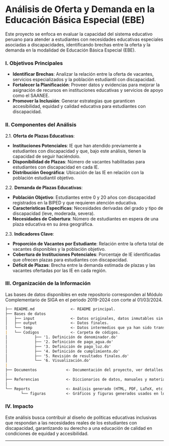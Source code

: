 # **Análisis de Oferta y Demanda en la Educación Básica Especial (EBE)**  

Este proyecto se enfoca en evaluar la capacidad del sistema educativo peruano para atender a estudiantes con necesidades educativas especiales asociadas a discapacidades, identificando brechas entre la oferta y la demanda en la modalidad de Educación Básica Especial (EBE).  

### **I. Objetivos Principales**  
- **Identificar Brechas**: Analizar la relación entre la oferta de vacantes, servicios especializados y la población estudiantil con discapacidad.  
- **Fortalecer la Planificación**: Proveer datos y evidencias para mejorar la asignación de recursos en instituciones educativas y servicios de apoyo como el SAANEE.  
- **Promover la Inclusión**: Generar estrategias que garanticen accesibilidad, equidad y calidad educativa para estudiantes con discapacidad.  

### **II. Componentes del Análisis**  
2.1. **Oferta de Plazas Educativas**:  
   - **Instituciones Potenciales**: IE que han atendido previamente a estudiantes con discapacidad y que, bajo este análisis, tienen la capacidad de seguir haciéndolo.  
   - **Disponibilidad de Plazas**: Número de vacantes habilitadas para estudiantes con discapacidad en cada IE.  
   - **Distribución Geográfica**: Ubicación de las IE en relación con la población estudiantil objetivo.  

2.2. **Demanda de Plazas Educativas**:  
   - **Población Objetivo**: Estudiantes entre 0 y 20 años con discapacidad registrados en la BIPED y que requieren atención educativa.  
   - **Características Específicas**: Necesidades derivadas del grado y tipo de discapacidad (leve, moderada, severa).  
   - **Necesidades de Cobertura**: Número de estudiantes en espera de una plaza educativa en su área geográfica.  

2.3. **Indicadores Clave**:  
   - **Proporción de Vacantes por Estudiante**: Relación entre la oferta total de vacantes disponibles y la población objetivo.  
   - **Cobertura de Instituciones Potenciales**: Porcentaje de IE identificadas que ofrecen plazas para estudiantes con discapacidad.  
   - **Déficit de Plazas**: Brecha entre la demanda estimada de plazas y las vacantes ofertadas por las IE en cada región.  

### **III. Organización de la Información**  
Las bases de datos disponibles en este repositorio corresponden al Módulo Complementario de SIGA en el periodo 2019-2024 con corte al 01/03/2024.  

```markdown
├── README.md                <- README principal.
├── Bases de datos
│   ├── input                <- Datos originales, datos inmutables sin ninguna transformación.
│   ├── output               <- Datos finales.
│   └── temp                 <- Datos intermedios que ya han sido transformados.
|   └── Codigos              <- Carpeta de códigos.
│            ├── '1. Definición de denominador.do'            
│            ├── '2. Definición de pago_agua.do'              
│            ├── '3. Definición de pago_luz.do'               
│            ├── '4. Definición de cumplimiento.do'           
│            ├── '5. Revisión de resultados finales.do'
│            └── '6. Visualización.do'
|
├── Documentos             <- Documentación del proyecto, ver detalles.
│
├── Referencias            <- Diccionarios de datos, manuales y material explicativo.
│
└── Reports                <- Análisis generado (HTML, PDF, LaTeX, etc.).
       └── figuras         <- Gráficos y figuras generados usados en los reports.         
```
### **IV. Impacto**  
Este análisis busca contribuir al diseño de políticas educativas inclusivas que respondan a las necesidades reales de los estudiantes con discapacidad, garantizando su derecho a una educación de calidad en condiciones de equidad y accesibilidad.  

---
